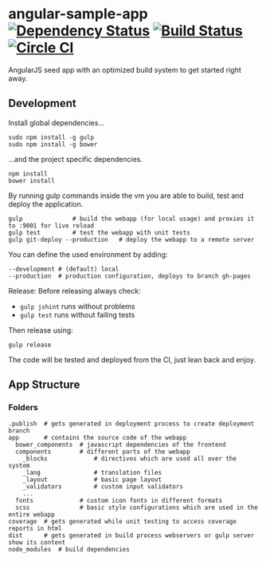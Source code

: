 # angular-sample-app [![Dependency Status](https://gemnasium.com/maxklenk/angular-sample-app.svg)](https://gemnasium.com/maxklenk/angular-sample-app) [![Build Status](https://travis-ci.org/maxklenk/angular-sample-app.svg?branch=master)](https://travis-ci.org/maxklenk/angular-sample-app) [![Circle CI](https://circleci.com/gh/maxklenk/angular-sample-app.svg?style=svg)](https://circleci.com/gh/maxklenk/angular-sample-app)

AngularJS seed app with an optimized build system to get started right away.

## Development

Install global dependencies...
```
sudo npm install -g gulp
sudo npm install -g bower
```

...and the project specific dependencies.
```
npm install
bower install
```

By running gulp commands inside the vm you are able to build, test and deploy the application.
```
gulp              # build the webapp (for local usage) and proxies it to :9001 for live reload
gulp test         # test the webapp with unit tests
gulp git-deploy --production   # deploy the webapp to a remote server
```
You can define the used environment by adding:
```
--development # (default) local
--production  # production configuration, deploys to branch gh-pages
```

Release:
Before releasing always check:
- `gulp jshint` runs without problems
- `gulp test` runs without failing tests

Then release using:
```
gulp release
```
The code will be tested and deployed from the CI, just lean back and enjoy.


## App Structure

### Folders

```
.publish  # gets generated in deployment process to create deployment branch 
app       # contains the source code of the webapp
  bower_components  # javascript dependencies of the frontend
  components        # different parts of the webapp
    _blocks             # directives which are used all over the system
    _lang               # translation files
    _layout             # basic page layout
    _validators         # custom input validators
    ...
  fonts             # custom icon fonts in different formats
  scss              # basic style configurations which are used in the entire webapp
coverage  # gets generated while unit testing to access coverage reports in html
dist      # gets generated in build process webservers or gulp server show its content
node_modules  # build dependencies
```
